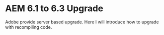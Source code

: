 # AEM 6.1 to 6.3 Upgrade

Adobe provide server based upgrade. Here I will introduce how to upgrade with recompiling code.



